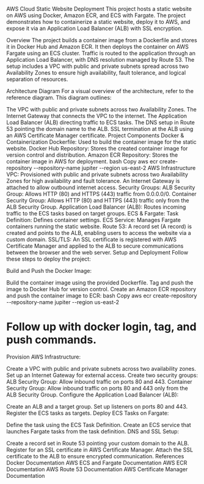 
AWS Cloud Static Website Deployment
This project hosts a static website on AWS using Docker, Amazon ECR, and ECS with Fargate. The project demonstrates how to containerize a static website, deploy it to AWS, and expose it via an Application Load Balancer (ALB) with SSL encryption.

Overview
The project builds a container image from a Dockerfile and stores it in Docker Hub and Amazon ECR. It then deploys the container on AWS Fargate using an ECS cluster. Traffic is routed to the application through an Application Load Balancer, with DNS resolution managed by Route 53. The setup includes a VPC with public and private subnets spread across two Availability Zones to ensure high availability, fault tolerance, and logical separation of resources.

Architecture Diagram
For a visual overview of the architecture, refer to the reference diagram. This diagram outlines:

The VPC with public and private subnets across two Availability Zones.
The Internet Gateway that connects the VPC to the internet.
The Application Load Balancer (ALB) directing traffic to ECS tasks.
The DNS setup in Route 53 pointing the domain name to the ALB.
SSL termination at the ALB using an AWS Certificate Manager certificate.
Project Components
Docker & Containerization
Dockerfile: Used to build the container image for the static website.
Docker Hub Repository: Stores the created container image for version control and distribution.
Amazon ECR Repository: Stores the container image in AWS for deployment.
bash
Copy
aws ecr create-repository --repository-name jupiter --region us-east-2
AWS Infrastructure
VPC: Provisioned with public and private subnets across two Availability Zones for high availability and fault tolerance. An Internet Gateway is attached to allow outbound internet access.
Security Groups:
ALB Security Group:
Allows HTTP (80) and HTTPS (443) traffic from 0.0.0.0/0.
Container Security Group:
Allows HTTP (80) and HTTPS (443) traffic only from the ALB Security Group.
Application Load Balancer (ALB): Routes incoming traffic to the ECS tasks based on target groups.
ECS & Fargate:
Task Definition: Defines container settings.
ECS Service: Manages Fargate containers running the static website.
Route 53:
A record set (A record) is created and points to the ALB, enabling users to access the website via a custom domain.
SSL/TLS:
An SSL certificate is registered with AWS Certificate Manager and applied to the ALB to secure communications between the browser and the web server.
Setup and Deployment
Follow these steps to deploy the project:

Build and Push the Docker Image:

Build the container image using the provided Dockerfile.
Tag and push the image to Docker Hub for version control.
Create an Amazon ECR repository and push the container image to ECR:
bash
Copy
aws ecr create-repository --repository-name jupiter --region us-east-2
# Follow up with docker login, tag, and push commands.
Provision AWS Infrastructure:

Create a VPC with public and private subnets across two availability zones.
Set up an Internet Gateway for external access.
Create two security groups:
ALB Security Group: Allow inbound traffic on ports 80 and 443.
Container Security Group: Allow inbound traffic on ports 80 and 443 only from the ALB Security Group.
Configure the Application Load Balancer (ALB):

Create an ALB and a target group.
Set up listeners on ports 80 and 443.
Register the ECS tasks as targets.
Deploy ECS Tasks on Fargate:

Define the task using the ECS Task Definition.
Create an ECS service that launches Fargate tasks from the task definition.
DNS and SSL Setup:

Create a record set in Route 53 pointing your custom domain to the ALB.
Register for an SSL certificate in AWS Certificate Manager.
Attach the SSL certificate to the ALB to ensure encrypted communication.
References
Docker Documentation
AWS ECS and Fargate Documentation
AWS ECR Documentation
AWS Route 53 Documentation
AWS Certificate Manager Documentation
